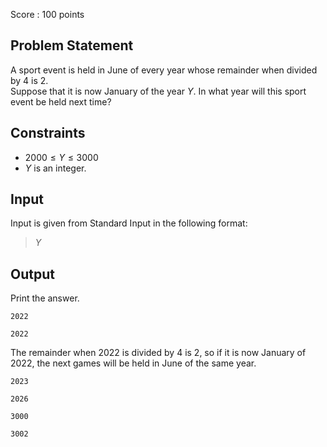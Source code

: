 Score : $100$ points

## Problem Statement

A sport event is held in June of every year whose remainder when divided by $4$ is $2$.<br>
Suppose that it is now January of the year $Y$.  In what year will this sport event be held next time?

## Constraints

- $2000 \leq Y \leq 3000$
- $Y$ is an integer.

## Input

Input is given from Standard Input in the following format:

> $Y$

## Output

Print the answer.

```input1
2022
```

```output1
2022
```

The remainder when $2022$ is divided by $4$ is $2$, so if it is now January of $2022$, the next games will be held in June of the same year.

```input2
2023
```

```output2
2026
```

```input3
3000
```

```output3
3002
```